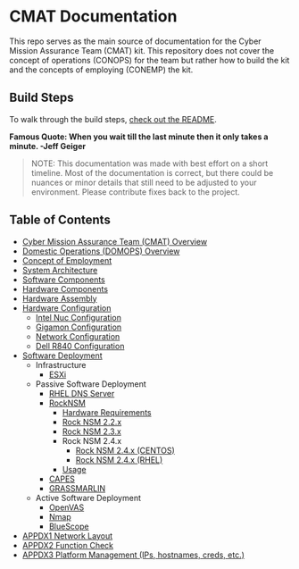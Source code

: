 # CMAT Documentation

This repo serves as the main source of documentation for the Cyber Mission Assurance Team (CMAT) kit. This repository does not cover the concept of operations (CONOPS) for the team but rather how to build the kit and the concepts of employing (CONEMP) the kit.

## Build Steps
To walk through the build steps, [check out the README](./topics/README.md).

  **Famous Quote: When you wait till the last minute then it only takes a minute. -Jeff Geiger**

> NOTE: This documentation was made with best effort on a short timeline. Most of the documentation is correct, but there could be nuances or minor details that still need to be adjusted to your environment. Please contribute fixes back to the project.  

## Table of Contents

- [Cyber Mission Assurance Team (CMAT) Overview](./topics/cmat-overview.md)
- [Domestic Operations (DOMOPS) Overview](./topics/domops-overview.md)
- [Concept of Employment](./topics/cmat-conemp.md)
- [System Architecture](./topics/system-architecture.md)
- [Software Components](./topics/software-components.md)
- [Hardware Components](./topics/hardware-components.md)
- [Hardware Assembly](./topics/hardware-assembly.md)
- [Hardware Configuration](./topics/hardware-configuration.md)
    - [Intel Nuc Configuration](nuc/README.md)
    - [Gigamon Configuration](gigamon/README.md)
    - [Network Configuration](network/README.md)
    - [Dell R840 Configuration](dell/README.md)
- [Software Deployment](./topics/software-deployment.md)
    - Infrastructure
        - [ESXi](vmware/README.md)
    - Passive Software Deployment
        - [RHEL DNS Server](./dns/README.md)
        - [RockNSM](./rocknsm/README.md)
          - [Hardware Requirements](rocknsm-requirements.md)
          - [Rock NSM 2.2.x](./topics/rocknsm/rocknsm2-2-0/README.md)
          - [Rock NSM 2.3.x](./topics/rocknsm/rocknsm2-3-0/README.md)
          - Rock NSM 2.4.x
            - [Rock NSM 2.4.x (CENTOS)](./topics/rocknsm/rocknsm2-4-0/CENTOS/README.md)
            - [Rock NSM 2.4.x (RHEL)](./topics/rocknsm/rocknsm2-4-0/RHEL/README.md)
          - [Usage](rocknsm-usage.md)
        - [CAPES](./capes/README.md)
        - [GRASSMARLIN](./grassmarlin/README.md)
    - Active Software Deployment
        - [OpenVAS](./openvas/README.md)
        - [Nmap](./nmap/README.md)
        - [BlueScope](./bluescope/README.md)
- [APPDX1 Network Layout](./topics/network/network-layout.md)
- [APPDX2 Function Check](./topics/function-check.md)
- [APPDX3 Platform Management (IPs, hostnames, creds, etc.)](./topics/platform-management.md)
